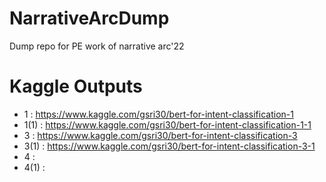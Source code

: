 # NarrativeArcDump
Dump repo for PE work of narrative arc'22

# Kaggle Outputs

- 1 : https://www.kaggle.com/gsri30/bert-for-intent-classification-1
- 1(1) : https://www.kaggle.com/gsri30/bert-for-intent-classification-1-1
- 3 : https://www.kaggle.com/gsri30/bert-for-intent-classification-3
- 3(1) : https://www.kaggle.com/gsri30/bert-for-intent-classification-3-1
- 4 : 
- 4(1) : 